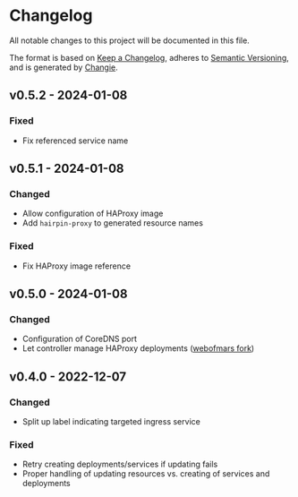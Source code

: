 # Changelog

All notable changes to this project will be documented in this file.

The format is based on [Keep a Changelog](https://keepachangelog.com/en/1.0.0/),
adheres to [Semantic Versioning](https://semver.org/spec/v2.0.0.html),
and is generated by [Changie](https://github.com/miniscruff/changie).

## v0.5.2 - 2024-01-08

### Fixed

* Fix referenced service name

## v0.5.1 - 2024-01-08

### Changed

* Allow configuration of HAProxy image
* Add `hairpin-proxy` to generated resource names

### Fixed

* Fix HAProxy image reference

## v0.5.0 - 2024-01-08

### Changed

* Configuration of CoreDNS port
* Let controller manage HAProxy deployments ([webofmars fork](https://github.com/webofmars/hairpin-proxy))

## v0.4.0 - 2022-12-07

### Changed

* Split up label indicating targeted ingress service

### Fixed

* Retry creating deployments/services if updating fails
* Proper handling of updating resources vs. creating of services and deployments
